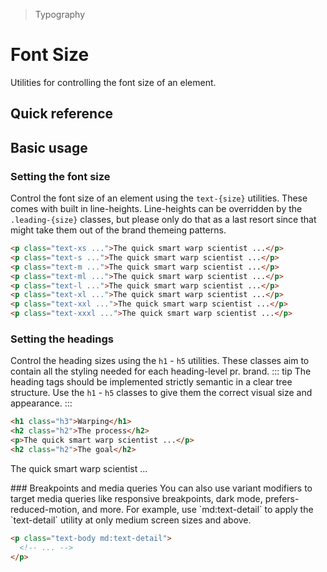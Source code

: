 > Typography

# Font Size
Utilities for controlling the font size of an element.

## Quick reference

<qr-table />

## Basic usage
### Setting the font size
Control the font size of an element using the `text-{size}` utilities. These comes with built in line-heights. Line-heights can be overridden by the `.leading-{size}` classes, but please only do that as a last resort since that might take them out of the brand themeing patterns.

<container class="pt-0">
  <fontsize-example />
</container>

```html
<p class="text-xs ...">The quick smart warp scientist ...</p>
<p class="text-s ...">The quick smart warp scientist ...</p>
<p class="text-m ...">The quick smart warp scientist ...</p>
<p class="text-ml ...">The quick smart warp scientist ...</p>
<p class="text-l ...">The quick smart warp scientist ...</p>
<p class="text-xl ...">The quick smart warp scientist ...</p>
<p class="text-xxl ...">The quick smart warp scientist ...</p>
<p class="text-xxxl ...">The quick smart warp scientist ...</p>
```
### Setting the headings
Control the heading sizes using the `h1` - `h5` utilities. These classes aim to contain all the styling needed for each heading-level pr. brand.
::: tip
The heading tags should be implemented strictly semantic in a clear tree structure. Use the `h1` - `h5` classes to give them the correct visual size and appearance.
:::

<container class="pt-0">
  <!-- <themeContainer>
    <div class="mx-24">
      <h1 class="h3">Warping</h1>
      <h2 class="h2">The process</h2>
      <p>The quick smart warp scientist ...</p>
      <h2 class="h2">The goal</h2>
      <p>The quick smart warp scientist ...</p>
    </div>
  </themeContainer> -->
</container>

```html
<h1 class="h3">Warping</h1>
<h2 class="h2">The process</h2>
<p>The quick smart warp scientist ...</p>
<h2 class="h2">The goal</h2>
```

<p>The quick smart warp scientist ...</p>
### Breakpoints and media queries
You can also use variant modifiers to target media queries like responsive breakpoints, dark mode, prefers-reduced-motion, and more. For example, use `md:text-detail` to apply the `text-detail` utility at only medium screen sizes and above.

```html
<p class="text-body md:text-detail">
  <!-- ... -->
</p>
```
